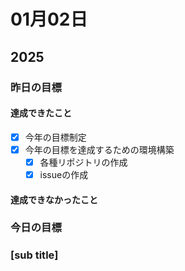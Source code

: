 # 01月02日

## 2025

### 昨日の目標

#### 達成できたこと

- [x] 今年の目標制定
- [x] 今年の目標を達成するための環境構築
  - [x] 各種リポジトリの作成
  - [x] issueの作成

#### 達成できなかったこと

### 今日の目標

### [sub title]
